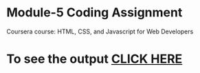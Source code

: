 # Module-5 Coding Assignment

Coursera course: HTML, CSS, and Javascript for Web Developers

# To see the output [CLICK HERE](https://Pj-develop.github.io/HTML_CSS_Coursera/Assignments/module-5/index.html)
